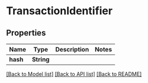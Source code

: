 # TransactionIdentifier

## Properties

Name | Type | Description | Notes
------------ | ------------- | ------------- | -------------
**hash** | **String** |  | 

[[Back to Model list]](../README.md#documentation-for-models) [[Back to API list]](../README.md#documentation-for-api-endpoints) [[Back to README]](../README.md)


